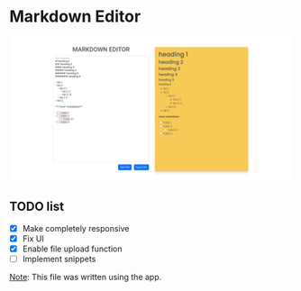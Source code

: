 # Markdown Editor

![screenshot_1](./Screenshot_1.png)

## TODO list

- [x] Make completely responsive
- [x] Fix UI
- [x] Enable file upload function
- [ ] Implement snippets

<ins>Note</ins>: This file was written using the app.
